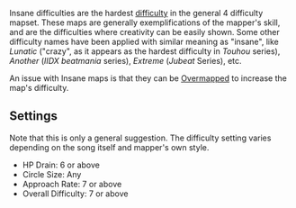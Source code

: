 Insane difficulties are the hardest [difficulty](difficulty) in the general 4 difficulty mapset. These maps are generally exemplifications of the mapper's skill, and are the difficulties where creativity can be easily shown. Some other difficulty names have been applied with similar meaning as "insane", like *Lunatic* ("crazy", as it appears as the hardest difficulty in *Touhou* series), *Another* (*IIDX beatmania* series), *Extreme* (*Jubeat* Series), etc.

An issue with Insane maps is that they can be [Overmapped](Overmapped) to increase the map's difficulty.

Settings
--------

Note that this is only a general suggestion. The difficulty setting varies depending on the song itself and mapper's own style.

-   HP Drain: 6 or above
-   Circle Size: Any
-   Approach Rate: 7 or above
-   Overall Difficulty: 7 or above
